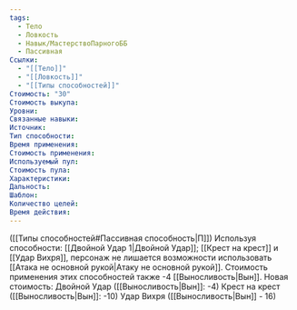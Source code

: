 ```yaml
---
tags:
  - Тело
  - Ловкость
  - Навык/МастерствоПарногоББ
  - Пассивная
Ссылки:
  - "[[Тело]]"
  - "[[Ловкость]]"
  - "[[Типы способностей]]"
Стоимость: "30"
Стоимость выкупа:
Уровни:
Связанные навыки:
Источник:
Тип способности:
Время применения:
Стоимость применения:
Используемый пул:
Стоимость пула:
Характеристики:
Дальность:
Шаблон:
Количество целей:
Время действия:
---
```

([[Типы способностей#Пассивная способность|П]]) Используя способности: [[Двойной Удар 1|Двойной Удар]]; [[Крест на крест]] и [[Удар Вихря]], персонаж не лишается возможности использовать [[Атака не основной рукой|Атаку не основной рукой]].
Стоимость применения этих способностей также -4 [[Выносливость|Вын]]. Новая стоимость:
Двойной Удар ([[Выносливость|Вын]]: -4)
Крест на крест ([[Выносливость|Вын]]: -10)
Удар Вихря ([[Выносливость|Вын]] - 16)